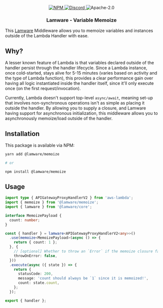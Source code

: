 <div align="center">
  <a href="https://www.npmjs.com/package/@lamware/memoize" target="_blank">
    <img src="https://img.shields.io/npm/v/@lamware/memoize?style=flat-square" alt="NPM" />
  </a>
  <a href="https://discord.gg/XMrHXtN" target="_blank">
    <img src="https://img.shields.io/discord/123906549860139008?color=7289DA&label=discord&logo=discord&logoColor=FFFFFF&style=flat-square" alt="Discord" />
  </a>
  <img src="https://img.shields.io/npm/l/@lamware/memoize?style=flat-square" alt="Apache-2.0" />
  <h3>Lamware - Variable Memoize</h3>
</div>

This [Lamware](https://github.com/evilkiwi/lamware) Middleware allows you to memoize variables and instances outside of the Lambda Handler with ease.

## Why?

A lesser known feature of Lambda is that variables declared outside of the handler persist through the handler lifecycle. Since a Lambda instance, once cold-started, stays alive for 5-15 minutes (varies based on activity and the type of Lambda function), this provides a clear performance gain over having all logic instantiated inside the handler itself, since it'll only execute once (on the first request/invocation).

Currently, Lambda doesn't support top-level `async/await`, meaning set-up that involves non-synchronous operations isn't as simple as placing it outside the handler. By allowing you to supply a closure, and Lamware having support for asynchronous initialization, this middleware allows you to asynchronously memoize/load outside of the handler.

## Installation

This package is available via NPM:

```bash
yarn add @lamware/memoize

# or

npm install @lamware/memoize
```

## Usage

```typescript
import type { APIGatewayProxyHandlerV2 } from 'aws-lambda';
import { memoize } from '@lamware/memoize';
import { lamware } from '@lamware/core';

interface MemoizePayload {
  count: number;
}

const { handler } = lamware<APIGatewayProxyHandlerV2<any>>()
  .use(memoize<MemoizePayload>(async () => {
    return { count: 1 };
  }, {
    // [optional] Whether to throw an `Error` if the memoize closure fails [default: true]
    throwOnError: false,
  }))
  .execute(async ({ state }) => {
    return {
      statusCode: 200,
      message: 'count should always be `1` since it is memoized!',
      count: state.count,
    };
  });

export { handler };
```
